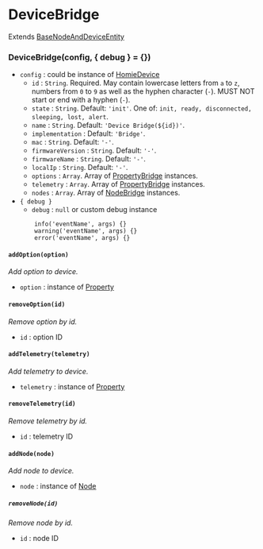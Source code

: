 # DeviceBridge
Extends [BaseNodeAndDeviceEntity](../Entity/README.md)

### DeviceBridge(config, { debug } = {})
* `config` : could be instance of [HomieDevice](../../Device/README.md)
    * `id` : `String`. Required. May contain lowercase letters from `a` to `z`, numbers from `0` to `9` as well as the hyphen character (`-`). MUST NOT start or end with a hyphen (`-`).
    * `state` : `String`. Default: `'init'`. One of: `init, ready, disconnected, sleeping, lost, alert`.
    * `name`  : `String`. Default: `'Device Bridge(${id})'`.
    * `implementation` : Default: `'Bridge'`.
    * `mac` : `String`. Default: `'-'`.
    * `firmwareVersion` : `String`. Default: `'-'`.
    * `firmwareName` : `String`. Default: `'-'`.
    * `localIp` : `String`. Default: `'-'`.
    * `options` : `Array`. Array of [PropertyBridge](../Property/README.md) instances.
    * `telemetry` : `Array`. Array of [PropertyBridge](../Property/README.md) instances.
    * `nodes` : `Array`. Array of [NodeBridge](../Node/README.md) instances.
* `{ debug }`
    * `debug` : `null` or custom debug instance
    ```
        info('eventName', args) {}
        warning('eventName', args) {}
        error('eventName', args) {}
    ```

#### `addOption(option)`
*Add option to device.*
* `option` : instance of [Property](../Property/README.md)

#### `removeOption(id)`
*Remove option by id.*
* `id` : option ID

#### `addTelemetry(telemetry)`
*Add telemetry to device.*
* `telemetry` : instance of [Property](../Property/README.md)

#### `removeTelemetry(id)`
*Remove telemetry by id.*
* `id` : telemetry ID

#### `addNode(node)`
*Add node to device.*
* `node` : instance of [Node](../Node/README.md)

##### `removeNode(id)`
*Remove node by id.*
* `id` : node ID
